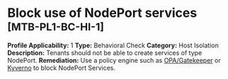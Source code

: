 # Block use of NodePort services <small>[MTB-PL1-BC-HI-1] </small>
**Profile Applicability:** 
1
**Type:** 
Behavioral Check
**Category:** 
Host Isolation 
**Description:** 
Tenants should not be able to create services of type NodePort. 
**Remediation:**
Use a policy engine such as [OPA/Gatekeeper](https://github.com/open-policy-agent/gatekeeper) or [Kyverno](https://kyverno.io) to block NodePort Services.

